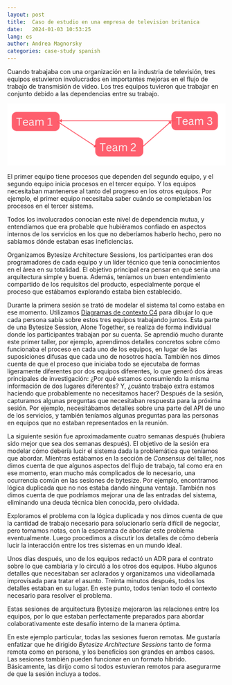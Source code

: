 ```yaml
---
layout: post
title:  Caso de estudio en una empresa de television britanica
date:   2024-01-03 10:53:25 
lang: es
author: Andrea Magnorsky
categories: case-study spanish 
---
```


Cuando trabajaba con una organización en la industria de televisión, tres equipos estuvieron involucrados en importantes mejoras en el flujo de trabajo de transmisión de video. Los tres equipos tuvieron que trabajar en conjunto debido a las dependencias entre su trabajo. 

![Dependencias de equipo](/images/team-dependencies.png)

El primer equipo tiene procesos que dependen del segundo equipo, y el segundo equipo inicia procesos en el tercer equipo. Y los equipos necesitaban mantenerse al tanto del progreso en los otros equipos. Por ejemplo, el primer equipo necesitaba saber cuándo se completaban los procesos en el tercer sistema.

Todos los involucrados conocían este nivel de dependencia mutua, y entendíamos que era probable que hubiéramos confiado en aspectos internos de los servicios en los que no deberíamos haberlo hecho, pero no sabíamos dónde estaban esas ineficiencias.

Organizamos Bytesize Architecture Sessions, los participantes eran dos programadores de cada equipo y un líder técnico que tenía conocimientos en el área en su totalidad. El objetivo principal era pensar en qué sería una arquitectura simple y buena. Además, teníamos un buen entendimiento compartido de los requisitos del producto, especialmente porque el proceso que estábamos explorando estaba bien establecido.

Durante la primera sesión se trató de modelar el sistema tal como estaba en ese momento. Utilizamos [Diagramas de contexto C4](https://c4model.com/#SystemContextDiagram) para dibujar lo que cada persona sabía sobre estos tres equipos trabajando juntos. Esta parte de una Bytesize Session, Alone Together, se realiza de forma individual donde los participantes trabajan por su cuenta. Se aprendió mucho durante este primer taller, por ejemplo, aprendimos detalles concretos sobre cómo funcionaba el proceso en cada uno de los equipos, en lugar de las suposiciones difusas que cada uno de nosotros hacía. También nos dimos cuenta de que el proceso que iniciaba todo se ejecutaba de formas ligeramente diferentes por dos equipos diferentes, lo que generó dos áreas principales de investigación: ¿Por qué estamos consumiendo la misma información de dos lugares diferentes? Y, ¿cuánto trabajo extra estamos haciendo que probablemente no necesitamos hacer?
Después de la sesión, capturamos algunas preguntas que necesitaban respuesta para la próxima sesión. Por ejemplo, necesitábamos detalles sobre una parte del API de uno de los servicios, y también teníamos algunas preguntas para las personas en equipos que no estaban representados en la reunión.

La siguiente sesión fue aproximadamente cuatro semanas después (hubiera sido mejor que sea dos semanas después). El objetivo de la sesión era modelar cómo debería lucir el sistema dada la problemática que teníamos que abordar. Mientras estábamos en la sección de _Consensus_ del taller, nos dimos cuenta de que algunos aspectos del flujo de trabajo, tal como era en ese momento, eran mucho más complicados de lo necesario, una ocurrencia común en las sesiones de bytesize. Por ejemplo, encontramos lógica duplicada que no nos estaba dando ninguna ventaja. También nos dimos cuenta de que podríamos mejorar una de las entradas del sistema, eliminando una deuda técnica bien conocida, pero olvidada.

Exploramos el problema con la lógica duplicada y nos dimos cuenta de que la cantidad de trabajo necesario para solucionarlo sería difícil de negociar, pero tomamos notas, con la esperanza de abordar este problema eventualmente. Luego procedimos a discutir los detalles de cómo debería lucir la interacción entre los tres sistemas en un mundo ideal.

Unos días después, uno de los equipos redactó un ADR para el contrato sobre lo que cambiaría y lo circuló a los otros dos equipos. Hubo algunos detalles que necesitaban ser aclarados y organizamos una videollamada improvisada para tratar el asunto. Treinta minutos después, todos los detalles estaban en su lugar.
En este punto, todos tenían todo el contexto necesario para resolver el problema. 

Estas sesiones de arquitectura Bytesize mejoraron las relaciones entre los equipos, por lo que estaban perfectamente preparados para abordar colaborativamente este desafío interno de la manera óptima.

En este ejemplo particular, todas las sesiones fueron remotas. Me gustaría enfatizar que he dirigido *Bytesize Architecture Sessions* tanto de forma remota como en persona, y los beneficios son grandes en ambos casos. Las sesiones también pueden funcionar en un formato híbrido. Básicamente, las dirijo como si todos estuvieran remotos para asegurarme de que la sesión incluya a todos.
